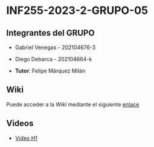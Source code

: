 # INF255-2023-2-GRUPO-05

## Integrantes del GRUPO

* Gabriel Venegas   -  202104676-3
* Diego Debarca     -  202104664-k

* **Tutor**: Felipe Márquez Milán

## Wiki
Puede acceder a la _Wiki_ mediante el siguiente [enlace](https://gitlab.inf.utfsm.cl/diego.debarca/inf255-2023-2-grupo-05/-/wikis/Home)

## Videos 
* [Video H1](https://youtu.be/ZvxQnh-sigQ) 
